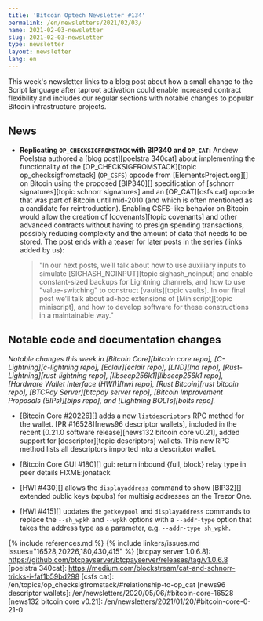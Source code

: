 ```yaml
---
title: 'Bitcoin Optech Newsletter #134'
permalink: /en/newsletters/2021/02/03/
name: 2021-02-03-newsletter
slug: 2021-02-03-newsletter
type: newsletter
layout: newsletter
lang: en
---
```

This week's newsletter links to a blog post about how a small change to
the Script language after taproot activation could enable increased
contract flexibility and includes our regular sections with notable changes to
popular Bitcoin infrastructure projects.

## News

- **Replicating `OP_CHECKSIGFROMSTACK` with BIP340 and `OP_CAT`:** Andrew
  Poelstra authored a [blog post][poelstra 340cat] about implementing
  the functionality of the
  [OP_CHECKSIGFROMSTACK][topic op_checksigfromstack] (`OP_CSFS`) opcode
  from [ElementsProject.org][] on Bitcoin using the proposed [BIP340][] specification of [schnorr
  signatures][topic schnorr signatures] and an [OP_CAT][csfs cat] opcode
  that was part of Bitcoin until mid-2010 (and which is often mentioned
  as a candidate for reintroduction).  Enabling CSFS-like behavior on
  Bitcoin would allow the creation of [covenants][topic covenants] and
  other advanced contracts without having to presign spending
  transactions, possibly reducing complexity and the amount of data that
  needs to be stored.  The post ends with a teaser for later posts in
  the series (links added by us):

    > "In our next posts, we’ll talk about how to use auxiliary inputs
    > to simulate [SIGHASH_NOINPUT][topic sighash_noinput] and enable
    > constant-sized backups for Lightning channels, and how to use
    > "value-switching" to construct [vaults][topic vaults].  In our
    > final post we’ll talk about ad-hoc extensions of
    > [Miniscript][topic miniscript], and how to develop software for
    > these constructions in a
    > maintainable way."

## Notable code and documentation changes

*Notable changes this week in [Bitcoin Core][bitcoin core repo],
[C-Lightning][c-lightning repo], [Eclair][eclair repo], [LND][lnd repo],
[Rust-Lightning][rust-lightning repo], [libsecp256k1][libsecp256k1
repo], [Hardware Wallet Interface (HWI)][hwi repo],
[Rust Bitcoin][rust bitcoin repo], [BTCPay Server][btcpay server repo],
[Bitcoin Improvement Proposals (BIPs)][bips repo], and [Lightning
BOLTs][bolts repo].*

- [Bitcoin Core #20226][] adds a new `listdescriptors` RPC method for the
  wallet. [PR #16528][news96 descriptor wallets], included in the recent [0.21.0
  software release][news132 bitcoin core v0.21], added support for
  [descriptor][topic descriptors] wallets. This new RPC method lists
  all descriptors imported into a descriptor wallet.

- [Bitcoin Core GUI #180][] gui: return inbound {full, block} relay type in peer details FIXME:jonatack

- [HWI #430][] allows the `displayaddress` command to show [BIP32][] extended
  public keys (xpubs) for multisig addresses on the Trezor One.

- [HWI #415][] updates the `getkeypool` and `displayaddress` commands to
  replace the `--sh_wpkh` and `--wpkh` options with a `--addr-type`
  option that takes the address type as a parameter, e.g. `--addr-type
  sh_wpkh`.

{% include references.md %}
{% include linkers/issues.md issues="16528,20226,180,430,415" %}
[btcpay server 1.0.6.8]: https://github.com/btcpayserver/btcpayserver/releases/tag/v1.0.6.8
[poelstra 340cat]: https://medium.com/blockstream/cat-and-schnorr-tricks-i-faf1b59bd298
[csfs cat]: /en/topics/op_checksigfromstack/#relationship-to-op_cat
[news96 descriptor wallets]: /en/newsletters/2020/05/06/#bitcoin-core-16528
[news132 bitcoin core v0.21]: /en/newsletters/2021/01/20/#bitcoin-core-0-21-0
